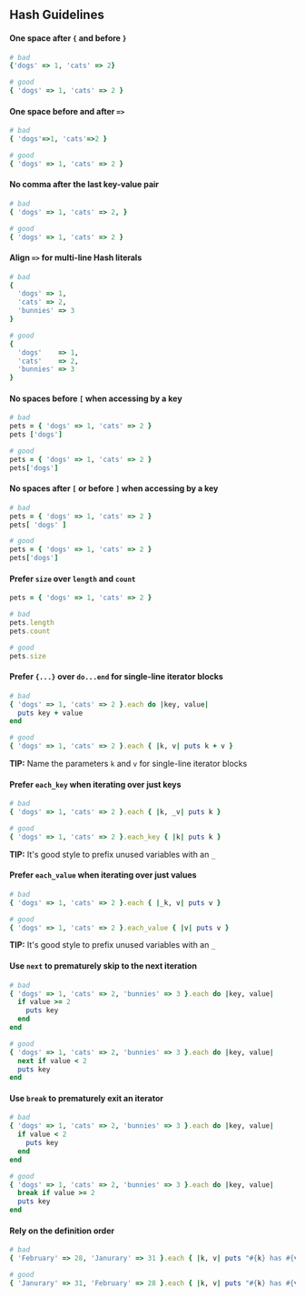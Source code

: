 ## Hash Guidelines


#### One space after `{` and before `}`

```ruby
# bad
{'dogs' => 1, 'cats' => 2}

# good
{ 'dogs' => 1, 'cats' => 2 }
```


#### One space before and after `=>`

```ruby
# bad
{ 'dogs'=>1, 'cats'=>2 }

# good
{ 'dogs' => 1, 'cats' => 2 }
```


#### No comma after the last key-value pair

```ruby
# bad
{ 'dogs' => 1, 'cats' => 2, }

# good
{ 'dogs' => 1, 'cats' => 2 }
```


#### Align `=>` for multi-line Hash literals

```ruby
# bad
{
  'dogs' => 1,
  'cats' => 2,
  'bunnies' => 3
}

# good
{
  'dogs'    => 1,
  'cats'    => 2,
  'bunnies' => 3
}
```


#### No spaces before `[` when accessing by a key

```ruby
# bad
pets = { 'dogs' => 1, 'cats' => 2 }
pets ['dogs']

# good
pets = { 'dogs' => 1, 'cats' => 2 }
pets['dogs']
```


#### No spaces after `[` or before `]` when accessing by a key

```ruby
# bad
pets = { 'dogs' => 1, 'cats' => 2 }
pets[ 'dogs' ]

# good
pets = { 'dogs' => 1, 'cats' => 2 }
pets['dogs']
```


#### Prefer `size` over `length` and `count`

```ruby
pets = { 'dogs' => 1, 'cats' => 2 }

# bad
pets.length
pets.count

# good
pets.size
```


#### Prefer `{...}` over `do...end` for single-line iterator blocks

```ruby
# bad
{ 'dogs' => 1, 'cats' => 2 }.each do |key, value|
  puts key + value
end

# good
{ 'dogs' => 1, 'cats' => 2 }.each { |k, v| puts k + v }
```

**TIP:** Name the parameters `k` and `v` for single-line iterator blocks


#### Prefer `each_key` when iterating over just keys

```ruby
# bad
{ 'dogs' => 1, 'cats' => 2 }.each { |k, _v| puts k }

# good
{ 'dogs' => 1, 'cats' => 2 }.each_key { |k| puts k }
```

**TIP:** It's good style to prefix unused variables with an `_`


#### Prefer `each_value` when iterating over just values

```ruby
# bad
{ 'dogs' => 1, 'cats' => 2 }.each { |_k, v| puts v }

# good
{ 'dogs' => 1, 'cats' => 2 }.each_value { |v| puts v }
```

**TIP:** It's good style to prefix unused variables with an `_`


#### Use `next` to prematurely skip to the next iteration

```ruby
# bad
{ 'dogs' => 1, 'cats' => 2, 'bunnies' => 3 }.each do |key, value|
  if value >= 2
    puts key
  end
end

# good
{ 'dogs' => 1, 'cats' => 2, 'bunnies' => 3 }.each do |key, value|
  next if value < 2
  puts key
end
```


#### Use `break` to prematurely exit an iterator

```ruby
# bad
{ 'dogs' => 1, 'cats' => 2, 'bunnies' => 3 }.each do |key, value|
  if value < 2
    puts key
  end
end

# good
{ 'dogs' => 1, 'cats' => 2, 'bunnies' => 3 }.each do |key, value|
  break if value >= 2
  puts key
end
```


#### Rely on the definition order

```ruby
# bad
{ 'February' => 28, 'Janurary' => 31 }.each { |k, v| puts "#{k} has #{v} days" }

# good
{ 'Janurary' => 31, 'February' => 28 }.each { |k, v| puts "#{k} has #{v} days" }
```
